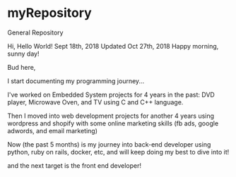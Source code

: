 # myRepository
General Repository

Hi, Hello World!
Sept 18th, 2018
Updated Oct 27th, 2018
Happy morning, sunny day!

Bud here, 

I start documenting my programming journey...

I've worked on Embedded System projects for 4 years in the past: DVD player, Microwave Oven, and TV using C and C++ language.

Then I moved into web development projects for another 4 years using wordpress and shopify with some online marketing skills (fb ads, google adwords, and email marketing)

Now (the past 5 months) is my journey into back-end developer using python, ruby on rails, docker, etc, and will keep doing my best to dive into it!

and the next target is the front end developer!


